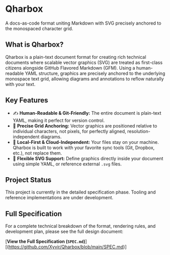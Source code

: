 # Qharbox
A docs-as-code format uniting Markdown with SVG precisely anchored to the monospaced character grid.

## What is Qharbox?

Qharbox is a plain-text document format for creating rich technical documents where scalable vector graphics (SVG) are treated as first-class citizens alongside GitHub Flavored Markdown (GFM). Using a human-readable YAML structure, graphics are precisely anchored to the underlying monospace text grid, allowing diagrams and annotations to reflow naturally with your text.

## Key Features

  * ✍️ **Human-Readable & Git-Friendly:** The entire document is plain-text YAML, making it perfect for version control.
  * 🎯 **Precise Grid Anchoring:** Vector graphics are positioned relative to individual characters, not pixels, for perfectly aligned, resolution-independent diagrams.
  * 🏡 **Local-First & Cloud-Independent:** Your files stay on your machine. Qharbox is built to work with your favorite sync tools (Git, Dropbox, etc.), not replace them.
  * 🔗 **Flexible SVG Support:** Define graphics directly inside your document using simple YAML, or reference external `.svg` files.

## Project Status

This project is currently in the detailed specification phase. Tooling and reference implementations are under development.

## Full Specification

For a complete technical breakdown of the format, rendering rules, and development plan, please see the full design document:

[**View the Full Specification (`SPEC.md`)**][(https://github.com/Xyvir/Qharbox/blob/main/SPEC.md)]

